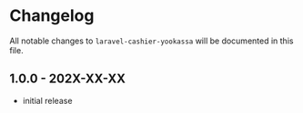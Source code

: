 # Changelog

All notable changes to `laravel-cashier-yookassa` will be documented in this file.

## 1.0.0 - 202X-XX-XX

- initial release
